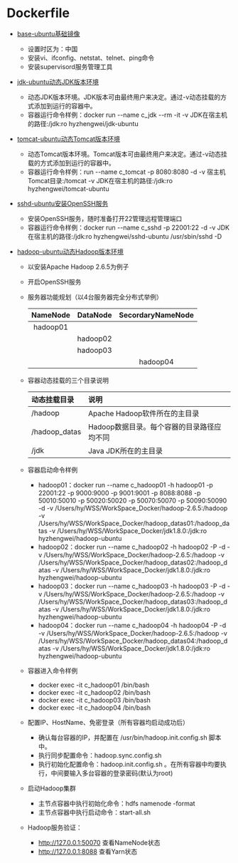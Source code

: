 # Dockerfile


* [base-ubuntu基础镜像](https://hub.docker.com/r/hyzhengwei/base-ubuntu)
    * 设置时区为：中国
    * 安装vi、ifconfig、netstat、telnet、ping命令
    * 安装supervisord服务管理工具 

* [jdk-ubuntu动态JDK版本环境](https://hub.docker.com/r/hyzhengwei/jdk-ubuntu)
    * 动态JDK版本环境。JDK版本可由最终用户来决定。通过-v动态挂载的方式添加到运行的容器中。
    * 容器运行命令样例：docker run --name c_jdk --rm -it -v JDK在宿主机的路径:/jdk:ro hyzhengwei/jdk-ubuntu
    
* [tomcat-ubuntu动态Tomcat版本环境](https://hub.docker.com/r/hyzhengwei/tomcat-ubuntu)
    * 动态Tomcat版本环境。Tomcat版本可由最终用户来决定。通过-v动态挂载的方式添加到运行的容器中。
    * 容器运行命令样例：run --name c_tomcat -p 8080:8080 -d -v 宿主机Tomcat目录:/tomcat -v JDK在宿主机的路径:/jdk:ro hyzhengwei/tomcat-ubuntu
    
* [sshd-ubuntu安装OpenSSH服务](https://hub.docker.com/r/hyzhengwei/sshd-ubuntu)
    * 安装OpenSSH服务，随时准备打开22管理远程管理端口
    * 容器运行命令样例：docker run --name c_sshd -p 22001:22 -d -v JDK在宿主机的路径:/jdk:ro hyzhengwei/sshd-ubuntu /usr/sbin/sshd -D

* [hadoop-ubuntu动态Hadoop版本环境](https://hub.docker.com/r/hyzhengwei/hadoop-ubuntu)
    * 以安装Apache Hadoop 2.6.5为例子
    * 开启OpenSSH服务
    * 服务器功能规划（以4台服务器完全分布式举例）
        
        | NameNode | DataNode | SecordaryNameNode |
        |:--------:|:--------:|:-----------------:|
        |hadoop01  |          |                   |
        |          |hadoop02  |                   |
        |          |hadoop03  |                   |
        |          |          |hadoop04           |
    * 容器动态挂载的三个目录说明

        | 动态挂载目录 | 说明 |
        |:--------    |:-------- |
        |/hadoop      |Apache Hadoop软件所在的主目录|
        |/hadoop_datas|Hadoop数据目录。每个容器的目录路径应均不同|
        |/jdk         |Java JDK所在的主目录  |
    * 容器启动命令样例
        * hadoop01：docker run --name c_hadoop01 -h hadoop01 -p 22001:22 -p 9000:9000 -p 9001:9001 -p 8088:8088 -p 50010:50010 -p 50020:50020 -p 50070:50070 -p 50090:50090 -d -v /Users/hy/WSS/WorkSpace_Docker/hadoop-2.6.5:/hadoop -v /Users/hy/WSS/WorkSpace_Docker/hadoop_datas01:/hadoop_datas -v /Users/hy/WSS/WorkSpace_Docker/jdk1.8.0:/jdk:ro hyzhengwei/hadoop-ubuntu
        * hadoop02：docker run --name c_hadoop02 -h hadoop02 -P -d -v /Users/hy/WSS/WorkSpace_Docker/hadoop-2.6.5:/hadoop -v /Users/hy/WSS/WorkSpace_Docker/hadoop_datas02:/hadoop_datas -v /Users/hy/WSS/WorkSpace_Docker/jdk1.8.0:/jdk:ro hyzhengwei/hadoop-ubuntu
        * hadoop03：docker run --name c_hadoop03 -h hadoop03 -P -d -v /Users/hy/WSS/WorkSpace_Docker/hadoop-2.6.5:/hadoop -v /Users/hy/WSS/WorkSpace_Docker/hadoop_datas03:/hadoop_datas -v /Users/hy/WSS/WorkSpace_Docker/jdk1.8.0:/jdk:ro hyzhengwei/hadoop-ubuntu
        * hadoop04：docker run --name c_hadoop04 -h hadoop04 -P -d -v /Users/hy/WSS/WorkSpace_Docker/hadoop-2.6.5:/hadoop -v /Users/hy/WSS/WorkSpace_Docker/hadoop_datas04:/hadoop_datas -v /Users/hy/WSS/WorkSpace_Docker/jdk1.8.0:/jdk:ro hyzhengwei/hadoop-ubuntu
    * 容器进入命令样例
        * docker exec -it c_hadoop01 /bin/bash
        * docker exec -it c_hadoop02 /bin/bash
        * docker exec -it c_hadoop03 /bin/bash
        * docker exec -it c_hadoop04 /bin/bash
    * 配置IP、HostName、免密登录（所有容器均启动成功后）
        * 确认每台容器的IP，并配置在 /usr/bin/hadoop.init.config.sh 脚本中。
        * 执行同步配置命令：hadoop.sync.config.sh
        * 执行初始化配置命令：hadoop.init.config.sh 。在所有容器中均要执行，中间要输入多台容器的登录密码(默认为root)
    * 启动Hadoop集群
        * 主节点容器中执行初始化命令：hdfs namenode -format
        * 主节点容器中执行启动命令：start-all.sh
    * Hadoop服务验证：
        * http://127.0.0.1:50070 查看NameNode状态
        * http://127.0.0.1:8088  查看Yarn状态
